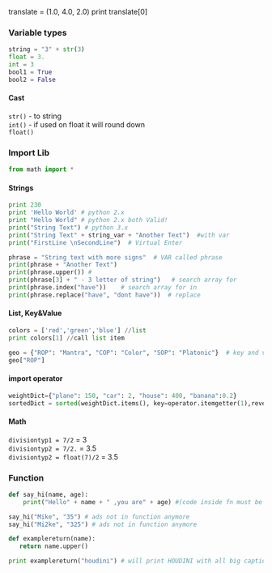   


translate = (1.0, 4.0, 2.0)
print translate[0]

### Variable types
```python
string = "3" + str(3) 
float = 3.
int = 3
bool1 = True 
bool2 = False 
```
#### Cast
`str()` - to string  
`int()` - if used on float it will  round down  
`float()`  

### Import Lib

```python 
from math import *
```

#### Strings
```python 
print 230
print 'Hello World' # python 2.x 
print "Hello World" # python 2.x both Valid!  
print("String Text") # python 3.x  
print("String Text" + string_var + "Another Text")  #with var  
print("FirstLine \nSecondLine")  # Virtual Enter

phrase = "String text with more signs"  # VAR called phrase
print(phrase + "Another Text")
print(phrase.upper()) #
print(phrase[3] + " - 3 letter of string")   # search array for
print(phrase.index("have"))    # search array for in
print(phrase.replace("have", "dont have"))  # replace
```

#### List, Key&Value
```python
colors = ['red','green','blue'] //list  
print colors[1] //call list item   

geo = {"ROP": "Mantra", "COP": "Color", "SOP": "Platonic"}  # key and value   
geo["ROP"]  
```

#### import operator
```python
weightDict={"plane": 150, "car": 2, "house": 400, "banana":0.2}
sortedDict = sorted(weightDict.items(), key=operator.itemgetter(1),reverse=True)
```
#### Math
`divisiontyp1 = 7/2` = 3   
`divisiontyp2 = 7/2.` = 3.5    
`divisiontyp2 = float(7)/2` = 3.5  

### Function
```python 
def say_hi(name, age):  
    print("Hello" + name + " ,you are" + age) #(code inside fn must be indentet)  

say_hi("Mike", "35") # ads not in function anymore
say_hi("Mi2ke", "325") # ads not in function anymore
```

```python 
def examplereturn(name):
   return name.upper()

print examplereturn("houdini") # will print HOUDINI with all big captions
```
